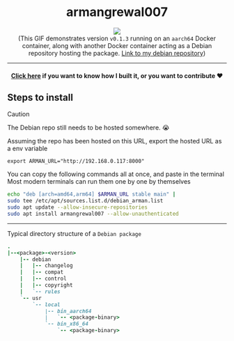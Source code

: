 <div align="center">
  <h1>armangrewal007</h1>
  <img src="armangrewal007-aarch64-v0.1.3.gif" /> <br>
  (This GIF demonstrates version <code>v0.1.3</code> running on an <code>aarch64</code> Docker container, along with another Docker container acting as a Debian repository hosting the package. <a href="https://www.github.com/ArmanGrewal007/debian_arman">Link to my debian repository</a>)
</div>

-------------

<div align="center"><h4><a href="Contributing.md">Click here</a> if you want to know how I built it, or you want to contribute ❤️</h4></div>


## Steps to install

> [!Caution]
> The Debian repo still needs to be hosted somewhere. 😭

Assuming the repo has been hosted on this URL, export the hosted URL as a env variable
```
export ARMAN_URL="http://192.168.0.117:8000"
```

You can copy the following commands all at once, and paste in the terminal <br>
Most modern terminals can run them one by one by themselves
```bash
echo "deb [arch=amd64,arm64] $ARMAN_URL stable main" | 
sudo tee /etc/apt/sources.list.d/debian_arman.list
sudo apt update --allow-insecure-repositories
sudo apt install armangrewal007 --allow-unauthenticated
```




---------

Typical directory structure of a `Debian package`
```ruby
.
|--<package>-<version>
    |-- debian
    |   |-- changelog
    |   |-- compat
    |   |-- control
    |   |-- copyright
    |   `-- rules
    `-- usr
        `-- local
            |-- bin_aarch64
            |   `-- <package-binary>
            `-- bin_x86_64
                `-- <package-binary>
```



